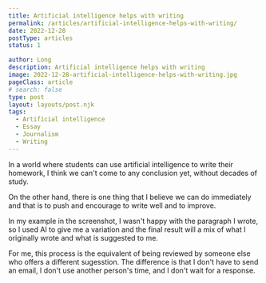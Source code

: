 ```yaml
---
title: Artificial intelligence helps with writing
permalink: /articles/artificial-intelligence-helps-with-writing/
date: 2022-12-28
postType: articles
status: 1

author: Long
description: Artificial intelligence helps with writing
image: 2022-12-28-artificial-intelligence-helps-with-writing.jpg
pageClass: article
# search: false
type: post
layout: layouts/post.njk
tags:
  - Artificial intelligence
  - Essay
  - Journalism
  - Writing
---
```


In a world where students can use artificial intelligence to write their homework, I think we can't come to any conclusion yet, without decades of study.

On the other hand, there is one thing that I believe we can do immediately and that is to push and encourage to write well and to improve.

In my example in the screenshot, I wasn't happy with the paragraph I wrote, so I used AI to give me a variation and the final result will a mix of what I originally wrote and what is suggested to me.

For me, this process is the equivalent of being reviewed by someone else who offers a different sugesstion. The difference is that I don't have to send an email, I don't use another person's time, and I don't wait for a response.

